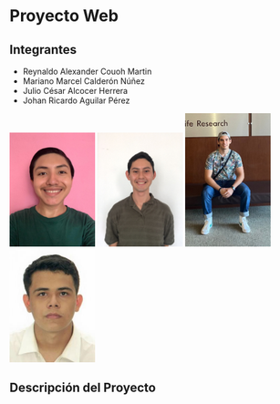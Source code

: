 # Proyecto Web

## Integrantes
<ul>
  <li>Reynaldo Alexander Couoh Martin</li>
  <li>Mariano Marcel Calderón Núñez</li>
  <li>Julio César Alcocer Herrera</li>
  <li>Johan Ricardo Aguilar Pérez</li>
</ul>


<img src="/Assets/Reynaldo.jpeg"  width="150"/> <img src="/Assets/Mariano.jpeg"  width="150"/> <img src="/Assets/Julio.jpeg"  width="150"/> <img src="/Assets/Johan.jpeg"  width="150"/>
## Descripción del Proyecto


